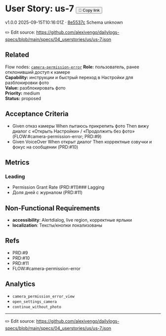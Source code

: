 # User Story: us-7 <button class="copy-link" aria-label="Copy page link" onclick="window.spechubCopyLink && window.spechubCopyLink()">🔗 Copy link</button>

<p class="badges">
  <span class="badge version">v1.0.0</span>
  <span class="badge build">2025-09-15T10:16:01Z · <a href="https://github.com/alexivengo/dailylogs-specs/commit/8e5537c" target="_blank" rel="noopener" class="sha">8e5537c</a></span>
  <span class="badge schema unknown">Schema unknown</span>
</p>

✏️ Edit source: https://github.com/alexivengo/dailylogs-specs/blob/main/specs/04_userstories/us/us-7.json

## Related
Flow nodes:
<span class="chip">[`camera-permission-error`](../flow/nodes/camera-permission-error.md)</span>
**Role:** пользователь, ранее отклонивший доступ к камере  
**Capability:** инструкции и быстрый переход в Настройки для разблокировки фото  
**Value:** разблокировать фото  
**Priority:** medium  
**Status:** proposed

## Acceptance Criteria
- Given отказ камеры When пытаюсь прикрепить фото Then вижу диалог с «Открыть Настройки» / «Продолжить без фото» (FLOW:#camera-permission-error; PRD:#9)
- Given VoiceOver When открыт диалог Then корректные озвучки и фокус на сообщении (PRD:#10)

## Metrics
### Leading
- Permission Grant Rate (PRD:#11)### Lagging
- Доля дней с журналом (PRD:#11)
## Non-Functional Requirements
- **accessibility**: Alertdialog, live region, корректные ярлыки
- **localization**: Тексты/кнопки локализованы

## Refs
- PRD:#9
- PRD:#10
- PRD:#11
- FLOW:#camera-permission-error

## Analytics
- `camera_permission_error_view`
- `open_settings_camera`
- `continue_without_photo`

---
✏️ Edit source: https://github.com/alexivengo/dailylogs-specs/blob/main/specs/04_userstories/us/us-7.json